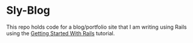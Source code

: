 Sly-Blog
========

This repo holds code for a blog/portfolio site that I am writing using Rails using the 
[Getting Started With Rails](http://guides.rubyonrails.org/getting_started.html) tutorial.
